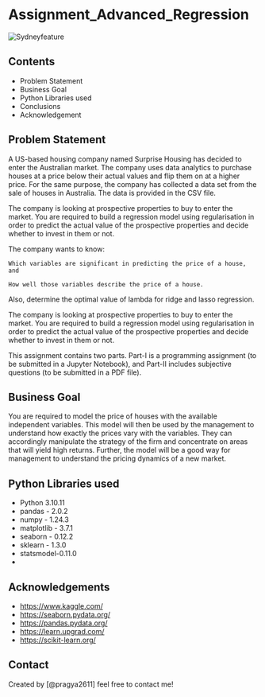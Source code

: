 # Assignment_Advanced_Regression

![Sydneyfeature](https://github.com/pragya2611/Assignment_Advanced_Regression/assets/20012925/86d7fe5b-409f-4250-bda3-a586d3903ed0)

## Contents
- Problem Statement
- Business Goal
- Python Libraries used
- Conclusions
- Acknowledgement


## Problem Statement
A US-based housing company named Surprise Housing has decided to enter the Australian market. The company uses data analytics to purchase houses at a price below their actual values and flip them on at a higher price. For the same purpose, the company has collected a data set from the sale of houses in Australia. The data is provided in the CSV file.

The company is looking at prospective properties to buy to enter the market. You are required to build a regression model using regularisation in order to predict the actual value of the prospective properties and decide whether to invest in them or not.


The company wants to know:

    Which variables are significant in predicting the price of a house, and

    How well those variables describe the price of a house.
    
Also, determine the optimal value of lambda for ridge and lasso regression.

The company is looking at prospective properties to buy to enter the market. You are required to build a regression model using regularisation in order to predict the actual value of the prospective properties and decide whether to invest in them or not.

This assignment contains two parts. Part-I is a programming assignment (to be submitted in a Jupyter Notebook), and Part-II includes subjective questions (to be submitted in a PDF file).

## Business Goal
You are required to model the price of houses with the available independent variables. This model will then be used by the management to understand how exactly the prices vary with the variables. They can accordingly manipulate the strategy of the firm and concentrate on areas that will yield high returns. Further, the model will be a good way for management to understand the pricing dynamics of a new market.

## Python Libraries used
- Python 3.10.11
- pandas - 2.0.2
- numpy - 1.24.3
- matplotlib - 3.7.1
- seaborn - 0.12.2
- sklearn - 1.3.0
- statsmodel-0.11.0
- 

## Acknowledgements
- https://www.kaggle.com/
- https://seaborn.pydata.org/
- https://pandas.pydata.org/
- https://learn.upgrad.com/
- https://scikit-learn.org/

## Contact
Created by [@pragya2611] feel free to contact me!






